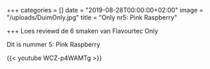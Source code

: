 +++
categories = []
date = "2019-08-28T00:00:00+02:00"
image = "/uploads/DuimOnly.jpg"
title = "Only nr5: Pink Raspberry"

+++
Loes reviewd de 6 smaken van Flavourtec Only

Dit is nummer 5: Pink Raspberry

{{< youtube WCZ-p4WAMTg >}}